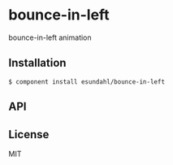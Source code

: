 
# bounce-in-left

  bounce-in-left animation

## Installation

    $ component install esundahl/bounce-in-left

## API

   

## License

  MIT
